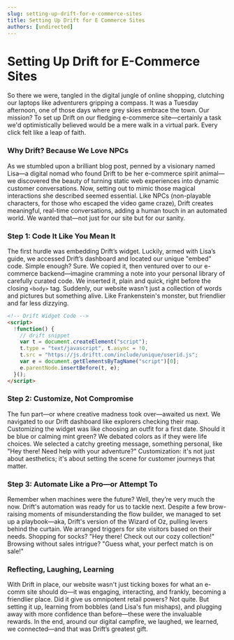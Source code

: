 ```yaml
---
slug: setting-up-drift-for-e-commerce-sites
title: Setting Up Drift for E Commerce Sites
authors: [undirected]
---
```



# Setting Up Drift for E-Commerce Sites

So there we were, tangled in the digital jungle of online shopping, clutching our laptops like adventurers gripping a compass. It was a Tuesday afternoon, one of those days where grey skies embrace the town. Our mission? To set up Drift on our fledging e-commerce site—certainly a task we'd optimistically believed would be a mere walk in a virtual park. Every click felt like a leap of faith.

### Why Drift? Because We Love NPCs

As we stumbled upon a brilliant blog post, penned by a visionary named Lisa—a digital nomad who found Drift to be her e-commerce spirit animal—we discovered the beauty of turning static web experiences into dynamic customer conversations. Now, setting out to mimic those magical interactions she described seemed essential. Like NPCs (non-playable characters, for those who escaped the video game craze), Drift creates meaningful, real-time conversations, adding a human touch in an automated world. We wanted that—not just for our site but for our sanity.

### Step 1: Code It Like You Mean It

The first hurdle was embedding Drift’s widget. Luckily, armed with Lisa’s guide, we accessed Drift’s dashboard and located our unique "embed" code. Simple enough? Sure. We copied it, then ventured over to our e-commerce backend—imagine cramming a note into your personal library of carefully curated code. We inserted it, plain and quick, right before the closing `<body>` tag. Suddenly, our website wasn't just a collection of words and pictures but something alive. Like Frankenstein's monster, but friendlier and far less dizzying.

```html
<!-- Drift Widget Code -->
<script>
  !function() {
    // drift snippet
    var t = document.createElement("script");
    t.type = "text/javascript", t.async = !0, 
    t.src = "https://js.driftt.com/include/unique/userid.js";
    var e = document.getElementsByTagName("script")[0];
    e.parentNode.insertBefore(t, e);
  }();
</script>
```

### Step 2: Customize, Not Compromise

The fun part—or where creative madness took over—awaited us next. We navigated to our Drift dashboard like explorers checking their map. Customizing the widget was like choosing an outfit for a first date. Should it be blue or calming mint green? We debated colors as if they were life choices. We selected a catchy greeting message, something personal, like "Hey there! Need help with your adventure?" Customization: it's not just about aesthetics; it's about setting the scene for customer journeys that matter.

### Step 3: Automate Like a Pro—or Attempt To

Remember when machines were the future? Well, they’re very much the now. Drift's automation was ready for us to tackle next. Despite a few brow-raising moments of misunderstanding the flow builder, we managed to set up a playbook—aka, Drift's version of the Wizard of Oz, pulling levers behind the curtain. We arranged triggers for site visitors based on their needs. Shopping for socks? "Hey there! Check out our cozy collection!" Browsing without sales intrigue? "Guess what, your perfect match is on sale!"

### Reflecting, Laughing, Learning

With Drift in place, our website wasn't just ticking boxes for what an e-comm site should do—it was engaging, interacting, and frankly, becoming a friendlier place. Did it give us omnipotent retail powers? Not quite. But setting it up, learning from bobbles (and Lisa's fun mishaps), and plugging away with more confidence than before—these were the invaluable rewards. In the end, around our digital campfire, we laughed, we learned, we connected—and that was Drift’s greatest gift.

